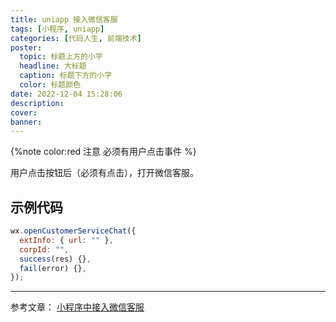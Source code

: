 ```yaml
---
title: uniapp 接入微信客服
tags: [小程序, uniapp]
categories: [代码人生, 前端技术]
poster:
  topic: 标题上方的小字
  headline: 大标题
  caption: 标题下方的小字
  color: 标题颜色
date: 2022-12-04 15:28:06
description:
cover:
banner:
---
```


{%note color:red 注意
必须有用户点击事件
%}

用户点击按钮后（必须有点击），打开微信客服。

## 示例代码

```js
wx.openCustomerServiceChat({
  extInfo: { url: "" },
  corpId: "",
  success(res) {},
  fail(error) {},
});
```

---

参考文章：
[小程序中接入微信客服](https://work.weixin.qq.com/nl/act/p/a733314375294bdd)
